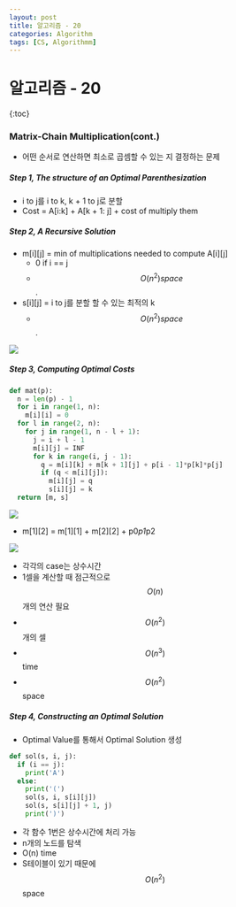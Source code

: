 ```yaml
---
layout: post
title: 알고리즘 - 20
categories: Algorithm
tags: [CS, Algorithmm]
---
```


# 알고리즘 - 20

{:toc}

### Matrix-Chain Multiplication(cont.)

- 어떤 순서로 연산하면 최소로 곱셈할 수 있는 지 결정하는 문제

##### Step 1, The structure of an Optimal Parenthesization

- i to j를 i to k, k + 1 to j로 분할
- Cost = A[i:k] + A[k + 1: j] + cost of multiply them

##### Step 2, A Recursive Solution

- m[i][j] = min of multiplications needed to compute A[i][j]
  - 0 if i == j
  - $$O(n^2) space$$.
- s[i][j] = i to j를 분할 할 수 있는 최적의 k
  - $$O(n^2) space$$.

<img src="https://github.com/L-Hyun/L-Hyun.github.io/blob/main/assets/Algorithm/20-2.png?raw=true" />

##### Step 3, Computing Optimal Costs

```python
def mat(p):
  n = len(p) - 1
  for i in range(1, n):
    m[i][i] = 0
  for l in range(2, n):
    for j in range(1, n - l + 1):
      j = i + l - 1
      m[i][j] = INF
      for k in range(i, j - 1):
        q = m[i][k] + m[k + 1][j] + p[i - 1]*p[k]*p[j]
        if (q < m[i][j]):
          m[i][j] = q
          s[i][j] = k
  return [m, s]
```

<img src="https://github.com/L-Hyun/L-Hyun.github.io/blob/main/assets/Algorithm/20-1.png?raw=true" />

- m[1][2] = m[1][1] + m[2][2] + p0*p1*p2

<img src="https://github.com/L-Hyun/L-Hyun.github.io/blob/main/assets/Algorithm/20-3.png?raw=true" />

- 각각의 case는 상수시간
- 1셀을 계산할 때 점근적으로 $$O(n)$$개의 연산 필요
- $$O(n^2)$$개의 셀
- $$O(n^3)$$time
- $$O(n^2)$$space

##### Step 4, Constructing an Optimal Solution

- Optimal Value를 통해서 Optimal Solution 생성

```python
def sol(s, i, j):
  if (i == j):
    print('A')
  else:
    print('(')
    sol(s, i, s[i][j])
    sol(s, s[i][j] + 1, j)
    print(')')
```

- 각 함수 1번은 상수시간에 처리 가능
- n개의 노드를 탐색
- O(n) time
- S테이블이 있기 때문에 $$O(n^2)$$ space
